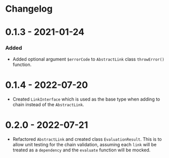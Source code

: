 # Changelog

# 0.1.3 - 2021-01-24

### Added
- Added optional argument `$errorCode` to `AbstractLink` class `throwError()` function.

# 0.1.4 - 2022-07-20
- Created `LinkInterface` which is used as the base type when adding to chain instead of the `AbstractLink`.

# 0.2.0 - 2022-07-21
- Refactored `AbstractLink` and created class `EvaluationResult`. This is to allow unit testing for the chain validation, assuming each `link` will be treated as a `dependency` and the `evaluate` function will be mocked.